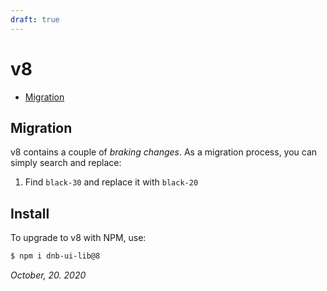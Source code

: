 ```yaml
---
draft: true
---
```


# v8

- [Migration](#migration)

## Migration

v8 contains a couple of _braking changes_. As a migration process, you can simply search and replace:

1. Find `black-30` and replace it with `black-20`

## Install

To upgrade to v8 with NPM, use:

```bash
$ npm i dnb-ui-lib@8
```

_October, 20. 2020_
